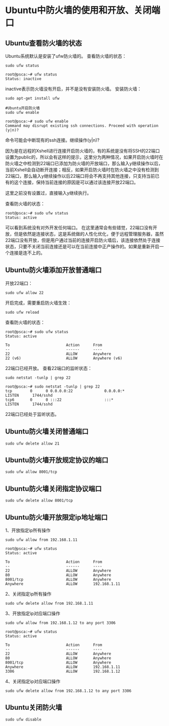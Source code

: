 # Ubuntu中防火墙的使用和开放、关闭端口

## Ubuntu查看防火墙的状态
Ubuntu系统默认是安装了ufw防火墙的。
查看防火墙的状态：

```
sudo ufw status

root@psca:~# ufw status
Status: inactive
```

inactive表示防火墙没有开启，并不是没有安装防火墙。
安装防火墙：

```
sudo apt-get install ufw

#Ubuntu开启防火墙
sudo ufw enable

root@psca:~# sudo ufw enable
Command may disrupt existing ssh connections. Proceed with operation (y|n)? 
```

命令可能会中断现有的ssh连接。继续操作(y|n)?

因为是在远程的Xshell进行连接开启防火墙的，有的系统是没有将SSH的22端口设置为public的，所以会有这样的提示，这里分为两种情况，如果开启防火墙时在防火墙之中检测到22端口已添加为防火墙的开放端口，那么输入y继续操作以后，当前Xshell会自动断开连接；相反，如果开启防火墙时在防火墙之中没有检测到22端口，那么输入y继续操作以后22端口将会不再支持其他连接，只支持当前已有的这个连接，保持当前连接的原因是可以通过该连接开放22端口。

这里之前没有设置过，直接输入y继续执行。

查看防火墙的状态：

```
root@psca:~# sudo ufw status
Status: active
```

可以看到系统没有对外开发任何端口。
在这里通常会有些错觉，22端口没有开放，但是依然是连接状态，这是系统做的人性化优化，便于远程管理服务器，虽然22端口没有开放，但是用户通过当前的连接开启防火墙后，该连接依然处于连接状态，只要不关闭当前连接还是可以在当前连接中正产操作的。如果是重新开启一个连接是连不上的。

## Ubuntu防火墙添加开放普通端口
开放22端口：

```
sudo ufw allow 22
```

开启完成，需要重启防火墙生效：

```
sudo ufw reload
```

查看防火墙的状态：

```
root@psca:~# sudo ufw status
Status: active

To                         Action      From
--                         ------      ----
22                         ALLOW       Anywhere                  
22 (v6)                    ALLOW       Anywhere (v6)  
```

22端口已经开放。
查看22端口的监听状态：

```
sudo netstat -tunlp | grep 22
```

```
root@psca:~# sudo netstat -tunlp | grep 22
tcp        0      0 0.0.0.0:22              0.0.0.0:*               LISTEN      1744/sshd           
tcp6       0      0 :::22                   :::*                    LISTEN      1744/sshd   
```

22端口已经处于监听状态。

## Ubuntu防火墙关闭普通端口

```
sudo ufw delete allow 21
```

## Ubuntu防火墙开放规定协议的端口

```
sudo ufw allow 8001/tcp
```

## Ubuntu防火墙关闭指定协议端口

```
sudo ufw delete allow 8001/tcp 
```

## Ubuntu防火墙开放限定ip地址端口
1、开放指定ip所有操作

```
sudo ufw allow from 192.168.1.11
```

```
root@psca:~# ufw status
Status: active

To                         Action      From
--                         ------      ----
22                         ALLOW       Anywhere                  
80                         ALLOW       Anywhere                  
8001/tcp                   ALLOW       Anywhere                  
Anywhere                   ALLOW       192.168.1.11              
```

2、关闭指定ip所有操作

```
sudo ufw delete allow from 192.168.1.11
```

3、开放指定ip对应端口操作

```
sudo ufw allow from 192.168.1.12 to any port 3306
```

```
root@psca:~# ufw status
Status: active

To                         Action      From
--                         ------      ----
22                         ALLOW       Anywhere                  
80                         ALLOW       Anywhere                  
8001/tcp                   ALLOW       Anywhere                  
Anywhere                   ALLOW       192.168.1.11              
3306                       ALLOW       192.168.1.12    
```

4、关闭指定ip对应端口操作

```
sudo ufw delete allow from 192.168.1.12 to any port 3306
```

## Ubuntu关闭防火墙

```
sudo ufw disable
```

